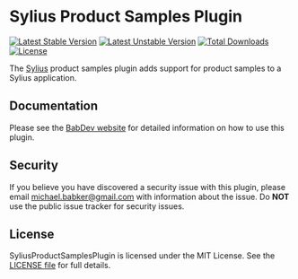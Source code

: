 # Sylius Product Samples Plugin

[![Latest Stable Version](https://poser.pugx.org/babdev/sylius-product-samples-plugin/v)](https://packagist.org/packages/babdev/sylius-product-samples-plugin) [![Latest Unstable Version](https://poser.pugx.org/babdev/sylius-product-samples-plugin/v/unstable)](https://packagist.org/packages/babdev/sylius-product-samples-plugin) [![Total Downloads](https://poser.pugx.org/babdev/sylius-product-samples-plugin/downloads)](https://packagist.org/packages/babdev/sylius-product-samples-plugin) [![License](https://poser.pugx.org/babdev/sylius-product-samples-plugin/license)](https://packagist.org/packages/babdev/sylius-product-samples-plugin)

The [Sylius](https://sylius.com/) product samples plugin adds support for product samples to a Sylius application.

## Documentation

Please see the [BabDev website](https://www.babdev.com/open-source/packages/syliusproductsamplesplugin/docs/1.x) for detailed information on how to use this plugin.

## Security

If you believe you have discovered a security issue with this plugin, please email michael.babker@gmail.com with information about the issue.  Do **NOT** use the public issue tracker for security issues.

## License

SyliusProductSamplesPlugin is licensed under the MIT License. See the [LICENSE file](/LICENSE) for full details.
